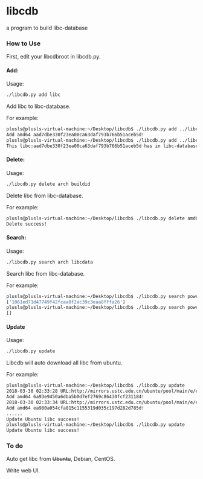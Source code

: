 # libcdb
a program to build libc-database



### How to Use 

First, edit your libcdbroot in libcdb.py.

#### Add:

Usage:

```bash
./libcdb.py add libc
```

Add libc to libc-database.

For example:

```bash
plusls@plusls-virtual-machine:~/Desktop/libcdb$ ./libcdb.py add ../libc.so.6 
Add amd64 aad7dbe330f23ea00ca63daf793b766b51aceb5d!
plusls@plusls-virtual-machine:~/Desktop/libcdb$ ./libcdb.py add ../libc.so.6 
This libc:aad7dbe330f23ea00ca63daf793b766b51aceb5d has in libc-database.
```

#### Delete:

Usage:

```bash
./libcdb.py delete arch buildid
```

Delete libc from libc-database.

For example:

```bash
plusls@plusls-virtual-machine:~/Desktop/libcdb$ ./libcdb.py delete amd64 aad7dbe330f23ea00ca63daf793b766b51aceb5d
Delete success!
```

#### Search:

Usage:

```bash
./libcdb.py search arch libcdata
```

Search libc from libc-database.

For example:

```bash
plusls@plusls-virtual-machine:~/Desktop/libcdb$ ./libcdb.py search powerpc64 "{'system':348160, 'printf':408704}"
['1061ed71d47749f42fcaa0f2ac39c3eaa8fffa26']
plusls@plusls-virtual-machine:~/Desktop/libcdb$ ./libcdb.py search powerpc64 "{'system':348160, 'printf':408704, 'puts':0}"
[]
```

#### Update

Usage:

```bash
./libcdb.py update
```

Libcdb will auto download all libc from ubuntu.

For example:

```bash
plusls@plusls-virtual-machine:~/Desktop/libcdb$ ./libcdb.py update
2018-03-30 02:33:28 URL:http://mirrors.ustc.edu.cn/ubuntu/pool/main/e/eglibc/libc6-amd64_2.15-0ubuntu10.18_i386.deb [4608566/4608566] -> "/home/plusls/libcdbroot/download/libc6-amd64_2.15-0ubuntu10.18_i386.deb" [1]
Add amd64 6a93e9450a6dba5b0d7ef2769c86430fcf231184!
2018-03-30 02:33:34 URL:http://mirrors.ustc.edu.cn/ubuntu/pool/main/e/eglibc/libc6-amd64_2.15-0ubuntu10_i386.deb [4469586/4469586] -> "/home/plusls/libcdbroot/download/libc6-amd64_2.15-0ubuntu10_i386.deb" [1]
Add amd64 ea980a054cfa815c1155319d035c197d282d785d!
......
Update Ubuntu libc success!
plusls@plusls-virtual-machine:~/Desktop/libcdb$ ./libcdb.py update
Update Ubuntu libc success!
```



### To do

Auto get libc from ~~Ubuntu~~, Debian, CentOS.

Write web UI.


